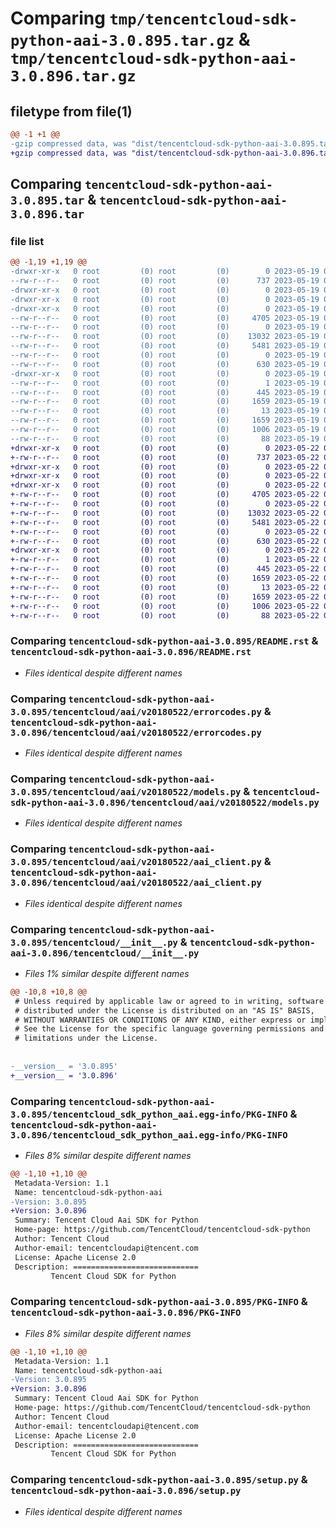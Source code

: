 # Comparing `tmp/tencentcloud-sdk-python-aai-3.0.895.tar.gz` & `tmp/tencentcloud-sdk-python-aai-3.0.896.tar.gz`

## filetype from file(1)

```diff
@@ -1 +1 @@
-gzip compressed data, was "dist/tencentcloud-sdk-python-aai-3.0.895.tar", last modified: Fri May 19 02:39:51 2023, max compression
+gzip compressed data, was "dist/tencentcloud-sdk-python-aai-3.0.896.tar", last modified: Mon May 22 00:13:02 2023, max compression
```

## Comparing `tencentcloud-sdk-python-aai-3.0.895.tar` & `tencentcloud-sdk-python-aai-3.0.896.tar`

### file list

```diff
@@ -1,19 +1,19 @@
-drwxr-xr-x   0 root         (0) root         (0)        0 2023-05-19 02:39:51.000000 tencentcloud-sdk-python-aai-3.0.895/
--rw-r--r--   0 root         (0) root         (0)      737 2023-05-19 02:39:51.000000 tencentcloud-sdk-python-aai-3.0.895/README.rst
-drwxr-xr-x   0 root         (0) root         (0)        0 2023-05-19 02:39:51.000000 tencentcloud-sdk-python-aai-3.0.895/tencentcloud/
-drwxr-xr-x   0 root         (0) root         (0)        0 2023-05-19 02:39:51.000000 tencentcloud-sdk-python-aai-3.0.895/tencentcloud/aai/
-drwxr-xr-x   0 root         (0) root         (0)        0 2023-05-19 02:39:51.000000 tencentcloud-sdk-python-aai-3.0.895/tencentcloud/aai/v20180522/
--rw-r--r--   0 root         (0) root         (0)     4705 2023-05-19 02:39:51.000000 tencentcloud-sdk-python-aai-3.0.895/tencentcloud/aai/v20180522/errorcodes.py
--rw-r--r--   0 root         (0) root         (0)        0 2023-05-19 02:39:51.000000 tencentcloud-sdk-python-aai-3.0.895/tencentcloud/aai/v20180522/__init__.py
--rw-r--r--   0 root         (0) root         (0)    13032 2023-05-19 02:39:51.000000 tencentcloud-sdk-python-aai-3.0.895/tencentcloud/aai/v20180522/models.py
--rw-r--r--   0 root         (0) root         (0)     5481 2023-05-19 02:39:51.000000 tencentcloud-sdk-python-aai-3.0.895/tencentcloud/aai/v20180522/aai_client.py
--rw-r--r--   0 root         (0) root         (0)        0 2023-05-19 02:39:51.000000 tencentcloud-sdk-python-aai-3.0.895/tencentcloud/aai/__init__.py
--rw-r--r--   0 root         (0) root         (0)      630 2023-05-19 02:39:51.000000 tencentcloud-sdk-python-aai-3.0.895/tencentcloud/__init__.py
-drwxr-xr-x   0 root         (0) root         (0)        0 2023-05-19 02:39:51.000000 tencentcloud-sdk-python-aai-3.0.895/tencentcloud_sdk_python_aai.egg-info/
--rw-r--r--   0 root         (0) root         (0)        1 2023-05-19 02:39:51.000000 tencentcloud-sdk-python-aai-3.0.895/tencentcloud_sdk_python_aai.egg-info/dependency_links.txt
--rw-r--r--   0 root         (0) root         (0)      445 2023-05-19 02:39:51.000000 tencentcloud-sdk-python-aai-3.0.895/tencentcloud_sdk_python_aai.egg-info/SOURCES.txt
--rw-r--r--   0 root         (0) root         (0)     1659 2023-05-19 02:39:51.000000 tencentcloud-sdk-python-aai-3.0.895/tencentcloud_sdk_python_aai.egg-info/PKG-INFO
--rw-r--r--   0 root         (0) root         (0)       13 2023-05-19 02:39:51.000000 tencentcloud-sdk-python-aai-3.0.895/tencentcloud_sdk_python_aai.egg-info/top_level.txt
--rw-r--r--   0 root         (0) root         (0)     1659 2023-05-19 02:39:51.000000 tencentcloud-sdk-python-aai-3.0.895/PKG-INFO
--rw-r--r--   0 root         (0) root         (0)     1006 2023-05-19 02:39:51.000000 tencentcloud-sdk-python-aai-3.0.895/setup.py
--rw-r--r--   0 root         (0) root         (0)       88 2023-05-19 02:39:51.000000 tencentcloud-sdk-python-aai-3.0.895/setup.cfg
+drwxr-xr-x   0 root         (0) root         (0)        0 2023-05-22 00:13:02.000000 tencentcloud-sdk-python-aai-3.0.896/
+-rw-r--r--   0 root         (0) root         (0)      737 2023-05-22 00:13:02.000000 tencentcloud-sdk-python-aai-3.0.896/README.rst
+drwxr-xr-x   0 root         (0) root         (0)        0 2023-05-22 00:13:02.000000 tencentcloud-sdk-python-aai-3.0.896/tencentcloud/
+drwxr-xr-x   0 root         (0) root         (0)        0 2023-05-22 00:13:02.000000 tencentcloud-sdk-python-aai-3.0.896/tencentcloud/aai/
+drwxr-xr-x   0 root         (0) root         (0)        0 2023-05-22 00:13:02.000000 tencentcloud-sdk-python-aai-3.0.896/tencentcloud/aai/v20180522/
+-rw-r--r--   0 root         (0) root         (0)     4705 2023-05-22 00:13:02.000000 tencentcloud-sdk-python-aai-3.0.896/tencentcloud/aai/v20180522/errorcodes.py
+-rw-r--r--   0 root         (0) root         (0)        0 2023-05-22 00:13:02.000000 tencentcloud-sdk-python-aai-3.0.896/tencentcloud/aai/v20180522/__init__.py
+-rw-r--r--   0 root         (0) root         (0)    13032 2023-05-22 00:13:02.000000 tencentcloud-sdk-python-aai-3.0.896/tencentcloud/aai/v20180522/models.py
+-rw-r--r--   0 root         (0) root         (0)     5481 2023-05-22 00:13:02.000000 tencentcloud-sdk-python-aai-3.0.896/tencentcloud/aai/v20180522/aai_client.py
+-rw-r--r--   0 root         (0) root         (0)        0 2023-05-22 00:13:02.000000 tencentcloud-sdk-python-aai-3.0.896/tencentcloud/aai/__init__.py
+-rw-r--r--   0 root         (0) root         (0)      630 2023-05-22 00:13:02.000000 tencentcloud-sdk-python-aai-3.0.896/tencentcloud/__init__.py
+drwxr-xr-x   0 root         (0) root         (0)        0 2023-05-22 00:13:02.000000 tencentcloud-sdk-python-aai-3.0.896/tencentcloud_sdk_python_aai.egg-info/
+-rw-r--r--   0 root         (0) root         (0)        1 2023-05-22 00:13:02.000000 tencentcloud-sdk-python-aai-3.0.896/tencentcloud_sdk_python_aai.egg-info/dependency_links.txt
+-rw-r--r--   0 root         (0) root         (0)      445 2023-05-22 00:13:02.000000 tencentcloud-sdk-python-aai-3.0.896/tencentcloud_sdk_python_aai.egg-info/SOURCES.txt
+-rw-r--r--   0 root         (0) root         (0)     1659 2023-05-22 00:13:02.000000 tencentcloud-sdk-python-aai-3.0.896/tencentcloud_sdk_python_aai.egg-info/PKG-INFO
+-rw-r--r--   0 root         (0) root         (0)       13 2023-05-22 00:13:02.000000 tencentcloud-sdk-python-aai-3.0.896/tencentcloud_sdk_python_aai.egg-info/top_level.txt
+-rw-r--r--   0 root         (0) root         (0)     1659 2023-05-22 00:13:02.000000 tencentcloud-sdk-python-aai-3.0.896/PKG-INFO
+-rw-r--r--   0 root         (0) root         (0)     1006 2023-05-22 00:13:02.000000 tencentcloud-sdk-python-aai-3.0.896/setup.py
+-rw-r--r--   0 root         (0) root         (0)       88 2023-05-22 00:13:02.000000 tencentcloud-sdk-python-aai-3.0.896/setup.cfg
```

### Comparing `tencentcloud-sdk-python-aai-3.0.895/README.rst` & `tencentcloud-sdk-python-aai-3.0.896/README.rst`

 * *Files identical despite different names*

### Comparing `tencentcloud-sdk-python-aai-3.0.895/tencentcloud/aai/v20180522/errorcodes.py` & `tencentcloud-sdk-python-aai-3.0.896/tencentcloud/aai/v20180522/errorcodes.py`

 * *Files identical despite different names*

### Comparing `tencentcloud-sdk-python-aai-3.0.895/tencentcloud/aai/v20180522/models.py` & `tencentcloud-sdk-python-aai-3.0.896/tencentcloud/aai/v20180522/models.py`

 * *Files identical despite different names*

### Comparing `tencentcloud-sdk-python-aai-3.0.895/tencentcloud/aai/v20180522/aai_client.py` & `tencentcloud-sdk-python-aai-3.0.896/tencentcloud/aai/v20180522/aai_client.py`

 * *Files identical despite different names*

### Comparing `tencentcloud-sdk-python-aai-3.0.895/tencentcloud/__init__.py` & `tencentcloud-sdk-python-aai-3.0.896/tencentcloud/__init__.py`

 * *Files 1% similar despite different names*

```diff
@@ -10,8 +10,8 @@
 # Unless required by applicable law or agreed to in writing, software
 # distributed under the License is distributed on an "AS IS" BASIS,
 # WITHOUT WARRANTIES OR CONDITIONS OF ANY KIND, either express or implied.
 # See the License for the specific language governing permissions and
 # limitations under the License.
 
 
-__version__ = '3.0.895'
+__version__ = '3.0.896'
```

### Comparing `tencentcloud-sdk-python-aai-3.0.895/tencentcloud_sdk_python_aai.egg-info/PKG-INFO` & `tencentcloud-sdk-python-aai-3.0.896/tencentcloud_sdk_python_aai.egg-info/PKG-INFO`

 * *Files 8% similar despite different names*

```diff
@@ -1,10 +1,10 @@
 Metadata-Version: 1.1
 Name: tencentcloud-sdk-python-aai
-Version: 3.0.895
+Version: 3.0.896
 Summary: Tencent Cloud Aai SDK for Python
 Home-page: https://github.com/TencentCloud/tencentcloud-sdk-python
 Author: Tencent Cloud
 Author-email: tencentcloudapi@tencent.com
 License: Apache License 2.0
 Description: ============================
         Tencent Cloud SDK for Python
```

### Comparing `tencentcloud-sdk-python-aai-3.0.895/PKG-INFO` & `tencentcloud-sdk-python-aai-3.0.896/PKG-INFO`

 * *Files 8% similar despite different names*

```diff
@@ -1,10 +1,10 @@
 Metadata-Version: 1.1
 Name: tencentcloud-sdk-python-aai
-Version: 3.0.895
+Version: 3.0.896
 Summary: Tencent Cloud Aai SDK for Python
 Home-page: https://github.com/TencentCloud/tencentcloud-sdk-python
 Author: Tencent Cloud
 Author-email: tencentcloudapi@tencent.com
 License: Apache License 2.0
 Description: ============================
         Tencent Cloud SDK for Python
```

### Comparing `tencentcloud-sdk-python-aai-3.0.895/setup.py` & `tencentcloud-sdk-python-aai-3.0.896/setup.py`

 * *Files identical despite different names*


